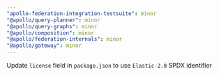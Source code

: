 ```yaml
---
"apollo-federation-integration-testsuite": minor
"@apollo/query-planner": minor
"@apollo/query-graphs": minor
"@apollo/composition": minor
"@apollo/federation-internals": minor
"@apollo/gateway": minor
---
```


Update `license` field in `package.json` to use `Elastic-2.0` SPDX identifier
  